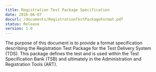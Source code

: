 ```yaml
---
title: Registration Test Package Specification
date: 2016-06-07
docurl: /documents/RegistrationTestPackageFormat.pdf
status: Release
version: 1.0
---
```

The purpose of this document is to provide a format specification describing the Registration Test Package for the Test Delivery System (TDS). This package defines the test and is used within the Test Specification Bank (TSB) and ultimately in the Administration and Registration Tools (ART).